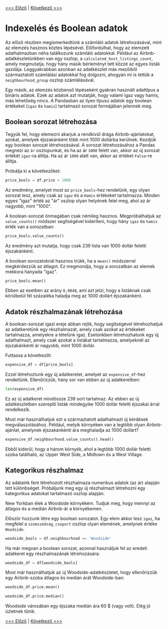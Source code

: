 [<<< Előző](categorical.md) | [Következő >>>](correlation.md)

# Indexelés és Boolean adatok

Az előző részben megismerkedtünk a számláló adatok létrehozásával, mint az elemzés hasznos köztes lépésével. Előfordulhat, hogy az elemzett adathalmazban néha találkozunk számláló adatokkal. Például az Airbnb-adatkészletünkben van egy oszlop, a `calculated_host_listings_count`, amely megmutatja, hogy hány másik bérleményt tett közzé az egyes listák gazdája. Leggyakrabban azonban az adatkészlet más mezőiből származtatott számlálási adatokkal fog dolgozni, ahogyan mi is tettük a `neighbourhood_group` oszlop számlálásával.

Egy másik, az elemzés közbenső lépéseként gyakran használt adattípus a bináris adatok. Ezek az adatok azt mutatják, hogy valami igaz vagy hamis, más lehetőség nincs. A Pandasban az ilyen típusú adatok egy boolean értékeket (`igaz` és `hamis`) tartalmazó sorozat formájában jelennek meg.

## Boolean sorozat létrehozása

Tegyük fel, hogy elemezni akarjuk a rendkívül drága Airbnb-ajánlatokat, azokat, amelyek éjszakánként több mint 1000 dollárba kerülnek. Kezdjük egy boolean sorozat létrehozásával. A sorozat létrehozásához a Pandas megnézi az `ár` oszlopunkat, és ha az ár `1000` felett van, akkor az új sorozat értékét `igaz`-ra állítja. Ha az ár `1000` alatt van, akkor az értéket `False`-re állítja. 

Próbálja ki a következőket:

```python
price_bools = df.price > 1000
```

Az eredmény, amelyet most az `price_bools`-hez rendelünk, egy olyan sorozat lesz, amely csak az `igaz` és a `Hamis` értékeket tartalmazza. Minden egyes "igaz" érték az "ár" oszlop olyan helyének felel meg, ahol az ár nagyobb, mint "1000".

A boolean-sorozat önmagában csak némileg hasznos. Megpróbálhatjuk az `value_counts()` módszer segítségével kideríteni, hogy hány `igaz` és `hamis` érték van a sorozatban:

```python
price_bools.value_counts()
```

Az eredmény azt mutatja, hogy csak 239 lista van 1000 dollár feletti éjszakánként.

A boolean sorozatoknál hasznos trükk, ha a `mean()` módszerrel megkérdezzük az átlagot. Ez megmondja, hogy a sorozatban az elemek mekkora hányada "igaz".

```python
price_bools.mean()
```

Ebben az esetben az arány `0,0048`, ami azt jelzi, hogy a listáknak csak körülbelül fél százaléka haladja meg az 1000 dollárt éjszakánként.

## Adatok részhalmazának létrehozása

A boolean-sorozat igazi ereje abban rejlik, hogy segítségével létrehozhatjuk az adatkeretünk egy részhalmazát, amely csak azokat az értékeket tartalmazza, amelyekre a tételünk igaz. Esetünkben létrehozhatunk egy új adathalmazt, amely csak azokat a listákat tartalmazza, amelyeknél az éjszakánkénti ár nagyobb, mint 1000 dollár.

Futtassa a következőt:

```python
expensive_df = df[price_bools]
```

Ezzel létrehoztunk egy új adatkeretet, amelyet az `expensive_df`-hez rendeltünk. Ellenőrizzük, hány sor van ebben az új adatkeretben:

```python
len(expensive_df)
```

Ez az új adatkeret mindössze 239 sort tartalmaz. Az ebben az új adatkészletben szereplő listák mindegyike 1000 dollár feletti éjszakai árral rendelkezik.

Most már használhatjuk ezt a származtatott adathalmazt új kérdések megválaszolásához. Például, melyik környéken van a legtöbb olyan Airbnb-ajánlat, amelynek éjszakánkénti ára meghaladja az 1000 dollárt?

```python
expensive_df.neighbourhood.value_counts().head()
```

Ebből kiderül, hogy a három környék, ahol a legtöbb 1000 dollár feletti szoba található, az Upper West Side, a Midtown és a West Village.

## Kategorikus részhalmaz

Az adataink fent létrehozott részhalmaza numerikus adatok (az ár) alapján tett különbséget. Próbáljunk meg egy új részhalmazt létrehozni egy kategorikus adatokat tartalmazó oszlop alapján.

New Yorkban élek a Woodside környékém. Tudjuk meg, hogy mennyi az átlagos és a medián Airbnb-ár a környékemen.

Először hozzunk létre egy boolean sorozatot. Egy elem akkor lesz `igaz`, ha megfelel a `szomszédság_csoport` oszlop olyan elemének, amelynek értéke `Woodside`.

```python
woodside_bools = df.neighbourhood == 'Woodside'
```

Ha már megvan a boolean sorozat, azonnal használjuk fel az eredeti adatkeret egy részhalmazának létrehozására:

```python
woodside_df = df[woodside_bools]
```

Most már használhatjuk az új Woodside-adatkészletet, hogy ellenőrizzük egy Airbnb-szoba átlagos és medián árát Woodside-ban:

```python
woodside_df.price.mean()
```

```python
woodside_df.price.median()
```

Woodside városában egy éjszaka medián ára 60 $ (vagy volt). Elég jó üzletnek tűnik.

[<<< Előző](categorical.md) | [Következő >>>](correlation.md)
